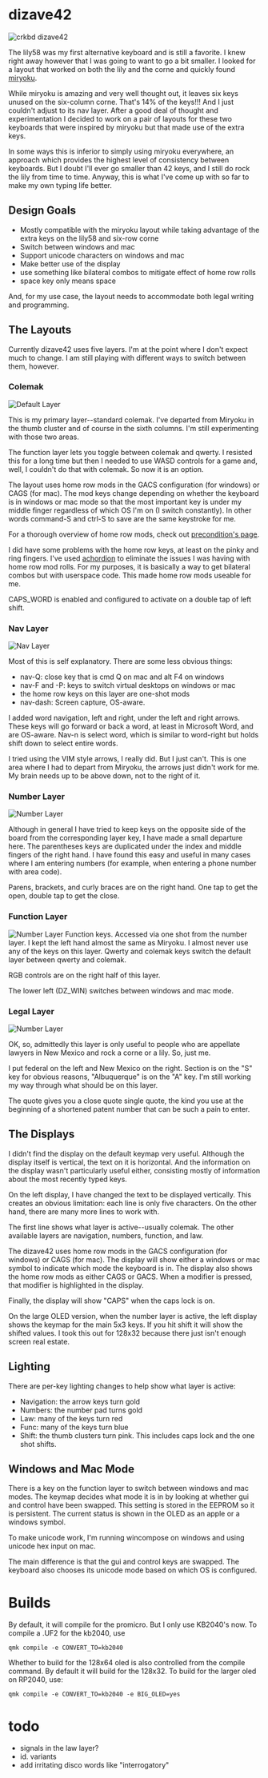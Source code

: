 # dizave42

![crkbd dizave42](https://raw.githubusercontent.com/ferrance/dizave42/main/images/dizave42.jpg)

The lily58 was my first alternative keyboard and is still a favorite. I knew right away
however that I was going to want to go a bit smaller. I looked for a layout that worked on
both the lily and the corne and quickly found [miryoku](https://github.com/manna-harbour/miryoku). 

While miryoku is amazing and very well thought out, it leaves six keys unused on the 
six-column corne. That's 14% of the keys!!! And I just couldn't adjust to its nav layer.
After a good deal of thought and 
experimentation I decided to work on a pair of layouts for these two keyboards that were
inspired by miryoku but that made use of the extra keys.

In some ways this is inferior to simply using miryoku everywhere, an approach which 
provides the highest level of consistency between keyboards. But I doubt I'll 
ever go smaller than 42 keys, and I still do rock the lily from time to time. 
Anyway, this is what I've come up with so far to make my own typing life better.

## Design Goals

- Mostly compatible with the miryoku layout while taking
advantage of the extra keys on the lily58 and six-row corne
- Switch between windows and mac
- Support unicode characters on windows and mac
- Make better use of the display
- use something like bilateral combos to mitigate effect of home row rolls
- space key only means space

And, for my use case, the layout needs to accommodate both legal writing and programming.

## The Layouts

Currently dizave42 uses five layers. I'm at the point where I don't expect 
much to change. I am still playing with different ways to switch between them,
however.

### Colemak


![Default Layer](https://raw.githubusercontent.com/ferrance/dizave42/main/images/crkbd-dizave42.jpg)

This is my primary layer--standard colemak. I've departed from Miryoku in the
thumb cluster and of course in the sixth columns. I'm still experimenting with 
those two areas. 

The function layer lets you toggle between colemak and qwerty. I resisted this 
for a long time but then I needed to use WASD controls for a game and, well,
I couldn't do that with colemak. So now it is an option.

The layout uses home row mods in the GACS configuration (for windows) or CAGS (for mac). 
The mod keys change depending on whether the keyboard is in windows or mac
mode so that the most important key is under my middle finger regardless
of which OS I'm on (I switch constantly). In other words command-S and ctrl-S
to save are the same keystroke for me.

For a thorough overview of home row mods, check out
[precondition's page](https://precondition.github.io/home-row-mods).

I did have some problems with the home row keys, at least on the pinky and ring fingers. 
I've used [achordion](https://github.com/getreuer/qmk-keymap) to eliminate
the issues I was having with home row mod rolls. For my purposes, it is basically
a way to get bilateral combos but with userspace code. This made home row mods 
useable for me.

CAPS_WORD is enabled and configured to activate on a double tap of left shift. 

### Nav Layer
![Nav Layer](images/layer-nav.png)

Most of this is self explanatory. There are some less obvious things:

- nav-Q: close key that is cmd Q on mac and alt F4 on windows
- nav-F and -P: keys to switch virtual desktops on windows or mac
- the home row keys on this layer are one-shot mods
- nav-dash: Screen capture, OS-aware.

I added word navigation, left and right, under the left and right 
arrows. These keys will go forward or back a word, at least in 
Microsoft Word, and are OS-aware. Nav-n is select word, which
is similar to word-right but holds shift down to select entire
words.

I tried using the VIM style arrows, I really did. But I just can't.
This is one area where I had to depart from Miryoku, the arrows
just didn't work for me. My brain needs up to be above down, not to
the right of it.

### Number Layer
![Number Layer](images/layer-numbers.png)

Although in general I have tried to keep keys on the opposite side of the 
board from the corresponding layer key, I have made a small departure here.
The parentheses keys are duplicated under the index and middle fingers of the
right hand. I have found this easy and useful in many cases where I am entering
numbers (for example, when entering a phone number with area code).

Parens, brackets, and curly braces are on the right hand. One tap to get the open,
double tap to get the close. 


### Function Layer
![Number Layer](images/layer-fun.png)
Function keys. Accessed via one shot from the number layer. I
kept the left hand almost the same as Miryoku. I almost never use any of the keys on 
this layer. Qwerty and colemak keys switch the default layer between 
qwerty and colemak.

RGB controls are on the right half of this layer.

The lower left (DZ_WIN) switches between windows and mac mode. 

### Legal Layer
![Number Layer](images/layer-law.png)

OK, so, admittedly this layer is only useful to people who are 
appellate lawyers in New Mexico and rock a corne or a lily. So,
just me. 

I put federal on the left and New Mexico on the right. Section is on
the "S" key for obvious reasons, "Albuquerque" is on the "A" key.
I'm still working my way through what should be on this layer.

The quote gives you a close quote single quote, the kind you use at
the beginning of a shortened patent number that can be such a pain to
enter.


## The Displays

I didn't find the display on the default keymap very useful. Although the
display itself is vertical, the text on it is horizontal. And the information
on the display wasn't particularly useful either, consisting mostly of information
about the most recently typed keys.

On the left display, I have changed the text to be displayed vertically. This
creates an obvious limitation: each line is only five characters. On the other 
hand, there are many more lines to work with.

The first line shows what layer is active--usually colemak. The other available layers are
navigation, numbers, function, and law.

The dizave42 uses home row mods in the GACS configuration (for windows) or CAGS (for mac).
The display will show either a windows or mac symbol to indicate which mode the keyboard is in.
The display also shows the home row mods as either CAGS or GACS. When a modifier is
pressed, that modifier is highlighted in the display.

Finally, the display will show "CAPS" when the caps lock is on.

On the large OLED version, when the number layer is active, the left display shows the keymap for the main 5x3 keys.
If you hit shift it will show the shifted values. I took this out for 128x32 because there 
just isn't enough screen real estate.

## Lighting

There are per-key lighting changes to help show what layer is active:
- Navigation: the arrow keys turn gold
- Numbers: the number pad turns gold
- Law: many of the keys turn red
- Func: many of the keys turn blue
- Shift: the thumb clusters turn pink. This includes caps lock and the one shot shifts.

## Windows and Mac Mode

There is a key on the function layer to switch between windows and mac modes.
The keymap decides what mode it is in by looking at whether gui 
and control have been swapped. This setting is stored in the EEPROM
so it is persistent. The current status is shown in the OLED as an apple or a windows symbol. 

To make unicode work, I'm running wincompose on windows and using unicode
hex input on mac.

The main difference is that the gui and control keys are swapped. 
The keyboard also chooses its unicode mode based on which OS is 
configured.

# Builds

By default, it will compile for the promicro. But I only use KB2040's now.
To compile a .UF2 for the kb2040, use

```
qmk compile -e CONVERT_TO=kb2040
```

Whether to build for the 128x64 oled is also controlled from
the compile command. By default it will build for the 128x32. 
To build for the larger oled on RP2040, use:

```
qmk compile -e CONVERT_TO=kb2040 -e BIG_OLED=yes
```

# todo

- signals in the law layer?
- id. variants
- add irritating disco words like "interrogatory"